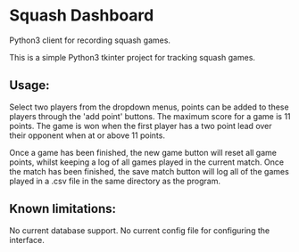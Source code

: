 # Squash Dashboard
 Python3 client for recording squash games.

This is a simple Python3 tkinter project for tracking squash games.

## Usage:

Select two players from the dropdown menus, points can be added to these players through the 'add point' buttons.
The maximum score for a game is 11 points. The game is won when the first player has a two point lead over their opponent when at or above 11 points.

Once a game has been finished, the new game button will reset all game points, whilst keeping a log of all games played in the current match. Once the match has been finished, the save match button will log all of the games played in a .csv file in the same directory as the program.

## Known limitations:

No current database support.
No current config file for configuring the interface.
